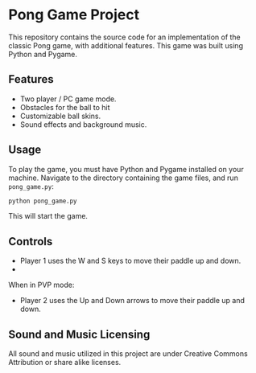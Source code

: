 # Pong Game Project

This repository contains the source code for an implementation of the classic Pong game, with additional features. This game was built using Python and Pygame.

## Features

- Two player / PC game mode.
- Obstacles for the ball to hit
- Customizable ball skins.
- Sound effects and background music.

## Usage

To play the game, you must have Python and Pygame installed on your machine. Navigate to the directory containing the game files, and run `pong_game.py`:

```bash
python pong_game.py

```

This will start the game.

## Controls

- Player 1 uses the W and S keys to move their paddle up and down.
- 
When in PVP mode:
- Player 2 uses the Up and Down arrows to move their paddle up and down.

## Sound and Music Licensing

All sound and music utilized in this project are under Creative Commons Attribution or share alike licenses.

